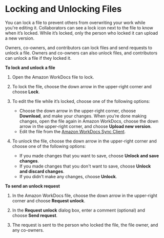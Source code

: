 # Locking and Unlocking Files<a name="iphone_lock_files"></a>

You can lock a file to prevent others from overwriting your work while you're editing it\. Collaborators can see a lock icon next to the file to know when it’s locked\. While it’s locked, only the person who locked it can upload a new version\.

Owners, co\-owners, and contributors can lock files and send requests to unlock a file\. Owners and co\-owners can also unlock files, and contributors can unlock a file if they locked it\. 

**To lock and unlock a file**

1. Open the Amazon WorkDocs file to lock\.

1. To lock the file, choose the down arrow in the upper\-right corner and choose **Lock**\. 

1. To edit the file while it’s locked, choose one of the following options:
   + Choose the down arrow in the upper\-right corner, choose **Download**, and make your changes\. When you’re done making changes, open the file again in Amazon WorkDocs, choose the down arrow in the upper\-right corner, and choose **Upload new version**\.
   + Edit the file from the [Amazon WorkDocs Sync Client](sync_client_help.md)\.

1. To unlock the file, choose the down arrow in the upper\-right corner and choose one of the following options:
   + If you made changes that you want to save, choose **Unlock and save changes**\.
   + If you made changes that you don't want to save, choose **Unlock and discard changes**\.
   + If you didn't make any changes, choose **Unlock**\.

**To send an unlock request**

1. In the Amazon WorkDocs file, choose the down arrow in the upper\-right corner and choose **Request unlock**\.

1. In the **Request unlock** dialog box, enter a comment \(optional\) and choose **Send request**\.

1. The request is sent to the person who locked the file, the file owner, and any co\-owners\.